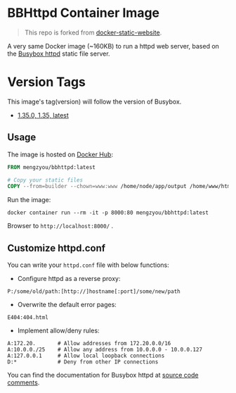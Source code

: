 # BBHttpd Container Image

> This repo is forked from [docker-static-website](https://github.com/lipanski/docker-static-website).  

A very same Docker image (~160KB) to run a httpd web server, based on the [Busybox httpd](https://www.busybox.net/) static file server.  

# Version Tags

This image's tag(version) will follow the version of Busybox.  

- [1.35.0, 1.35, latest](./Dockerfile)  

## Usage

The image is hosted on [Docker Hub](https://hub.docker.com/u/mengzyou/bbhttpd):  

```Dockerfile
FROM mengzyou/bbhttpd:latest

# Copy your static files
COPY --from=builder --chown=www:www /home/node/app/output /home/www/html
```

Run the image:

```shell
docker container run --rm -it -p 8000:80 mengzyou/bbhttpd:latest
```

Browser to `http://localhost:8000/` .  

## Customize httpd.conf

You can write your `httpd.conf` file with below functions:  

- Configure httpd as a reverse proxy:  

```
P:/some/old/path:[http://]hostname[:port]/some/new/path
```

- Overwrite the default error pages:  

```
E404:404.html
```

- Implement allow/deny rules:  

```
A:172.20.       # Allow addresses from 172.20.0.0/16
A:10.0.0./25    # Allow any address from 10.0.0.0 - 10.0.0.127
A:127.0.0.1     # Allow local loopback connections
D:*             # Deny from other IP connections
```

You can find the documentation for Busybox httpd at [source code comments](https://git.busybox.net/busybox/tree/networking/httpd.c).  
